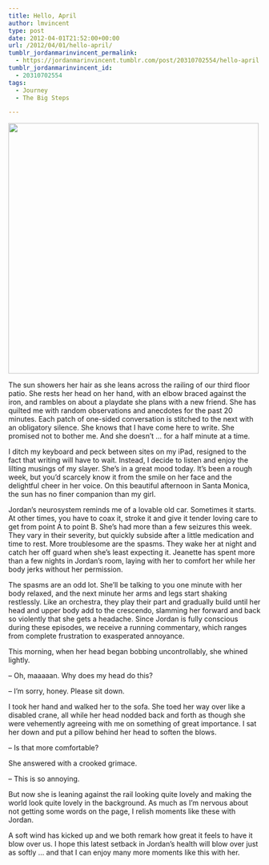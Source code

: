 ```yaml
---
title: Hello, April
author: lmvincent
type: post
date: 2012-04-01T21:52:00+00:00
url: /2012/04/01/hello-april/
tumblr_jordanmarinvincent_permalink:
  - https://jordanmarinvincent.tumblr.com/post/20310702554/hello-april
tumblr_jordanmarinvincent_id:
  - 20310702554
tags:
  - Journey
  - The Big Steps

---
```

<img src="https://farm7.staticflickr.com/6033/7036487507_6c5a7e961c_z.jpg" width="500" />

The sun showers her hair as she leans across the railing of our third floor patio. She rests her head on her hand, with an elbow braced against the iron, and rambles on about a playdate she plans with a new friend. She has quilted me with random observations and anecdotes for the past 20 minutes. Each patch of one-sided conversation is stitched to the next with an obligatory silence. She knows that I have come here to write. She promised not to bother me. And she doesn&rsquo;t &hellip; for a half minute at a time.

I ditch my keyboard and peck between sites on my iPad, resigned to the fact that writing will have to wait. Instead, I decide to listen and enjoy the lilting musings of my slayer. She&rsquo;s in a great mood today. It&rsquo;s been a rough week, but you&rsquo;d scarcely know it from the smile on her face and the delightful cheer in her voice. On this beautiful afternoon in Santa Monica, the sun has no finer companion than my girl.

Jordan&rsquo;s neurosystem reminds me of a lovable old car. Sometimes it starts. At other times, you have to coax it, stroke it and give it tender loving care to get from point A to point B. She&rsquo;s had more than a few seizures this week. They vary in their severity, but quickly subside after a little medication and time to rest. More troublesome are the spasms. They wake her at night and catch her off guard when she&rsquo;s least expecting it. Jeanette has spent more than a few nights in Jordan&rsquo;s room, laying with her to comfort her while her body jerks without her permission.

The spasms are an odd lot. She&rsquo;ll be talking to you one minute with her body relaxed, and the next minute her arms and legs start shaking restlessly. Like an orchestra, they play their part and gradually build until her head and upper body add to the crescendo, slamming her forward and back so violently that she gets a headache. Since Jordan is fully conscious during these episodes, we receive a running commentary, which ranges from complete frustration to exasperated annoyance.

This morning, when her head began bobbing uncontrollably, she whined lightly.

&ndash; Oh, maaaaan. Why does my head do this?

&ndash; I&rsquo;m sorry, honey. Please sit down.

I took her hand and walked her to the sofa. She toed her way over like a disabled crane, all while her head nodded back and forth as though she were vehemently agreeing with me on something of great importance. I sat her down and put a pillow behind her head to soften the blows.

&ndash; Is that more comfortable?

She answered with a crooked grimace. 

&ndash; This is so annoying.

But now she is leaning against the rail looking quite lovely and making the world look quite lovely in the background. As much as I&rsquo;m nervous about not getting some words on the page, I relish moments like these with Jordan.

A soft wind has kicked up and we both remark how great it feels to have it blow over us. I hope this latest setback in Jordan&rsquo;s health will blow over just as softly &hellip; and that I can enjoy many more moments like this with her. 